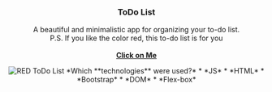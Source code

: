 <h3 align="center">ToDo List</h3>

<p align="center">
  A beautiful and minimalistic app for organizing your to-do list.
  <br>
  P.S. If you like the color red, this to-do list is for you
  <br>
  <br>
  <a href="https://haniks.github.io/ToDo-List/"><strong>Click on Me</strong></a>
</p>
<p align="center">
  <img src="https://sun9-84.userapi.com/impg/UzTUmEPLoKczFJ2_3krmEPK7uPeA6vu7D7eYMw/cD-f4LMDres.jpg?size=538x406&quality=96&sign=c3618139991ad46d91f77864252bce6e&type=album" alt="RED ToDo List"
</p>
*Which **technologies** were used?*
* *JS*
* *HTML*
* *Bootstrap*
* *DOM*
* *Flex-box*
